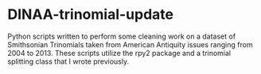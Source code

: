 # DINAA-trinomial-update

Python scripts written to perform some cleaning work on a dataset of Smithsonian Trinomials taken from American Antiquity issues ranging from 2004 to 2013.
These scripts utilize the rpy2 package and a trinomial splitting class that I wrote previously.
